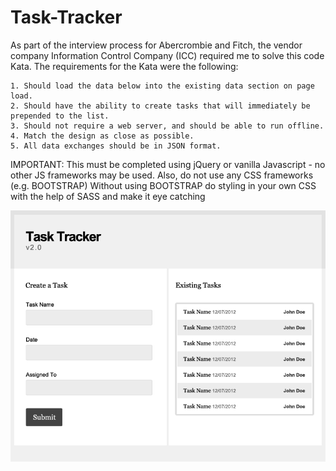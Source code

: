# Task-Tracker

As part of the interview process for Abercrombie and Fitch, the vendor company Information Control Company (ICC) required me to solve this code Kata. The requirements for the Kata were the following:

    1. Should load the data below into the existing data section on page load.
    2. Should have the ability to create tasks that will immediately be prepended to the list.
    3. Should not require a web server, and should be able to run offline.
    4. Match the design as close as possible.
    5. All data exchanges should be in JSON format.

IMPORTANT: This must be completed using jQuery or vanilla Javascript - no other JS frameworks may be used.  Also, do not use any CSS frameworks (e.g. BOOTSTRAP)
Without using BOOTSTRAP do styling in your own CSS with the help of SASS and make it eye catching

![Alt text](/design.png?raw=true)
